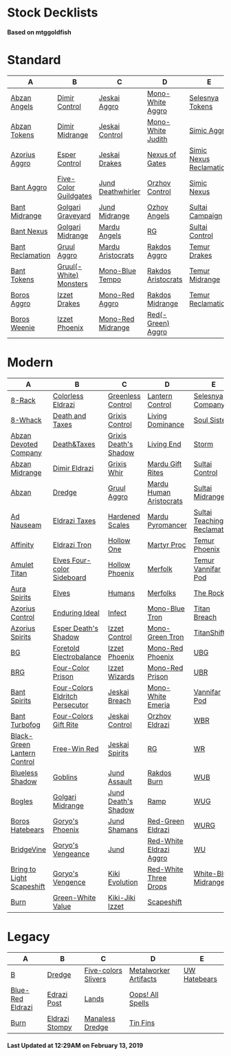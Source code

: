 # Stock Decklists
#### Based on mtggoldfish


# Standard

|                                 A                                  |                                       B                                        |                                  C                                   |                                   D                                    |                                        E                                         |
|--------------------------------------------------------------------|--------------------------------------------------------------------------------|----------------------------------------------------------------------|------------------------------------------------------------------------|----------------------------------------------------------------------------------|
|[Abzan Angels](./mtggoldfish/Standard/decks/Abzan_Angels.md)        |[Dimir Control](./mtggoldfish/Standard/decks/Dimir_Control.md)                  |[Jeskai Aggro](./mtggoldfish/Standard/decks/Jeskai_Aggro.md)          |[Mono-White Aggro](./mtggoldfish/Standard/decks/Mono-White_Aggro.md)    |[Selesnya Tokens](./mtggoldfish/Standard/decks/Selesnya_Tokens.md)                |
|[Abzan Tokens](./mtggoldfish/Standard/decks/Abzan_Tokens.md)        |[Dimir Midrange](./mtggoldfish/Standard/decks/Dimir_Midrange.md)                |[Jeskai Control](./mtggoldfish/Standard/decks/Jeskai_Control.md)      |[Mono-White Judith](./mtggoldfish/Standard/decks/Mono-White_Judith.md)  |[Simic Aggro](./mtggoldfish/Standard/decks/Simic_Aggro.md)                        |
|[Azorius Aggro](./mtggoldfish/Standard/decks/Azorius_Aggro.md)      |[Esper Control](./mtggoldfish/Standard/decks/Esper_Control.md)                  |[Jeskai Drakes](./mtggoldfish/Standard/decks/Jeskai_Drakes.md)        |[Nexus of Gates](./mtggoldfish/Standard/decks/Nexus_of_Gates.md)        |[Simic Nexus Reclamation](./mtggoldfish/Standard/decks/Simic_Nexus_Reclamation.md)|
|[Bant Aggro](./mtggoldfish/Standard/decks/Bant_Aggro.md)            |[Five-Color Guildgates](./mtggoldfish/Standard/decks/Five-Color_Guildgates.md)  |[Jund Deathwhirler](./mtggoldfish/Standard/decks/Jund_Deathwhirler.md)|[Orzhov Control](./mtggoldfish/Standard/decks/Orzhov_Control.md)        |[Simic Nexus](./mtggoldfish/Standard/decks/Simic_Nexus.md)                        |
|[Bant Midrange](./mtggoldfish/Standard/decks/Bant_Midrange.md)      |[Golgari Graveyard](./mtggoldfish/Standard/decks/Golgari_Graveyard.md)          |[Jund Midrange](./mtggoldfish/Standard/decks/Jund_Midrange.md)        |[Ozhov Angels](./mtggoldfish/Standard/decks/Ozhov_Angels.md)            |[Sultai Campaign](./mtggoldfish/Standard/decks/Sultai_Campaign.md)                |
|[Bant Nexus](./mtggoldfish/Standard/decks/Bant_Nexus.md)            |[Golgari Midrange](./mtggoldfish/Standard/decks/Golgari_Midrange.md)            |[Mardu Angels](./mtggoldfish/Standard/decks/Mardu_Angels.md)          |[RG](./mtggoldfish/Standard/decks/RG.md)                                |[Sultai Control](./mtggoldfish/Standard/decks/Sultai_Control.md)                  |
|[Bant Reclamation](./mtggoldfish/Standard/decks/Bant_Reclamation.md)|[Gruul Aggro](./mtggoldfish/Standard/decks/Gruul_Aggro.md)                      |[Mardu Aristocrats](./mtggoldfish/Standard/decks/Mardu_Aristocrats.md)|[Rakdos Aggro](./mtggoldfish/Standard/decks/Rakdos_Aggro.md)            |[Temur Drakes](./mtggoldfish/Standard/decks/Temur_Drakes.md)                      |
|[Bant Tokens](./mtggoldfish/Standard/decks/Bant_Tokens.md)          |[Gruul(-White) Monsters](./mtggoldfish/Standard/decks/Gruul(-White)_Monsters.md)|[Mono-Blue Tempo](./mtggoldfish/Standard/decks/Mono-Blue_Tempo.md)    |[Rakdos Aristocrats](./mtggoldfish/Standard/decks/Rakdos_Aristocrats.md)|[Temur Midrange](./mtggoldfish/Standard/decks/Temur_Midrange.md)                  |
|[Boros Aggro](./mtggoldfish/Standard/decks/Boros_Aggro.md)          |[Izzet Drakes](./mtggoldfish/Standard/decks/Izzet_Drakes.md)                    |[Mono-Red Aggro](./mtggoldfish/Standard/decks/Mono-Red_Aggro.md)      |[Rakdos Midrange](./mtggoldfish/Standard/decks/Rakdos_Midrange.md)      |[Temur Reclamation](./mtggoldfish/Standard/decks/Temur_Reclamation.md)            |
|[Boros Weenie](./mtggoldfish/Standard/decks/Boros_Weenie.md)        |[Izzet Phoenix](./mtggoldfish/Standard/decks/Izzet_Phoenix.md)                  |[Mono-Red Midrange](./mtggoldfish/Standard/decks/Mono-Red_Midrange.md)|[Red(-Green) Aggro](./mtggoldfish/Standard/decks/Red(-Green)_Aggro.md)  |                                                                                  |


# Modern

|                                           A                                            |                                               B                                                |                                     C                                      |                                       D                                        |                                           E                                            |
|----------------------------------------------------------------------------------------|------------------------------------------------------------------------------------------------|----------------------------------------------------------------------------|--------------------------------------------------------------------------------|----------------------------------------------------------------------------------------|
|[8-Rack](./mtggoldfish/Modern/decks/8-Rack.md)                                          |[Colorless Eldrazi](./mtggoldfish/Modern/decks/Colorless_Eldrazi.md)                            |[Greenless Control](./mtggoldfish/Modern/decks/Greenless_Control.md)        |[Lantern Control](./mtggoldfish/Modern/decks/Lantern_Control.md)                |[Selesnya Company](./mtggoldfish/Modern/decks/Selesnya_Company.md)                      |
|[8-Whack](./mtggoldfish/Modern/decks/8-Whack.md)                                        |[Death and Taxes](./mtggoldfish/Modern/decks/Death_and_Taxes.md)                                |[Grixis Control](./mtggoldfish/Modern/decks/Grixis_Control.md)              |[Living Dominance](./mtggoldfish/Modern/decks/Living_Dominance.md)              |[Soul Sisters](./mtggoldfish/Modern/decks/Soul_Sisters.md)                              |
|[Abzan Devoted Company](./mtggoldfish/Modern/decks/Abzan_Devoted_Company.md)            |[Death&amp;Taxes](./mtggoldfish/Modern/decks/Death&amp;Taxes.md)                                |[Grixis Death's Shadow](./mtggoldfish/Modern/decks/Grixis_Death's_Shadow.md)|[Living End](./mtggoldfish/Modern/decks/Living_End.md)                          |[Storm](./mtggoldfish/Modern/decks/Storm.md)                                            |
|[Abzan Midrange](./mtggoldfish/Modern/decks/Abzan_Midrange.md)                          |[Dimir Eldrazi](./mtggoldfish/Modern/decks/Dimir_Eldrazi.md)                                    |[Grixis Whir](./mtggoldfish/Modern/decks/Grixis_Whir.md)                    |[Mardu Gift Rites](./mtggoldfish/Modern/decks/Mardu_Gift_Rites.md)              |[Sultai Control](./mtggoldfish/Modern/decks/Sultai_Control.md)                          |
|[Abzan](./mtggoldfish/Modern/decks/Abzan.md)                                            |[Dredge](./mtggoldfish/Modern/decks/Dredge.md)                                                  |[Gruul Aggro](./mtggoldfish/Modern/decks/Gruul_Aggro.md)                    |[Mardu Human Aristocrats](./mtggoldfish/Modern/decks/Mardu_Human_Aristocrats.md)|[Sultai Midrange](./mtggoldfish/Modern/decks/Sultai_Midrange.md)                        |
|[Ad Nauseam](./mtggoldfish/Modern/decks/Ad_Nauseam.md)                                  |[Eldrazi Taxes](./mtggoldfish/Modern/decks/Eldrazi_Taxes.md)                                    |[Hardened Scales](./mtggoldfish/Modern/decks/Hardened_Scales.md)            |[Mardu Pyromancer](./mtggoldfish/Modern/decks/Mardu_Pyromancer.md)              |[Sultai Teaching Reclamation](./mtggoldfish/Modern/decks/Sultai_Teaching_Reclamation.md)|
|[Affinity](./mtggoldfish/Modern/decks/Affinity.md)                                      |[Eldrazi Tron](./mtggoldfish/Modern/decks/Eldrazi_Tron.md)                                      |[Hollow One](./mtggoldfish/Modern/decks/Hollow_One.md)                      |[Martyr Proc](./mtggoldfish/Modern/decks/Martyr_Proc.md)                        |[Temur Phoenix](./mtggoldfish/Modern/decks/Temur_Phoenix.md)                            |
|[Amulet Titan](./mtggoldfish/Modern/decks/Amulet_Titan.md)                              |[Elves Four-color Sideboard](./mtggoldfish/Modern/decks/Elves_Four-color_Sideboard.md)          |[Hollow Phoenix](./mtggoldfish/Modern/decks/Hollow_Phoenix.md)              |[Merfolk](./mtggoldfish/Modern/decks/Merfolk.md)                                |[Temur Vannifar Pod](./mtggoldfish/Modern/decks/Temur_Vannifar_Pod.md)                  |
|[Aura Spirits](./mtggoldfish/Modern/decks/Aura_Spirits.md)                              |[Elves](./mtggoldfish/Modern/decks/Elves.md)                                                    |[Humans](./mtggoldfish/Modern/decks/Humans.md)                              |[Merfolks](./mtggoldfish/Modern/decks/Merfolks.md)                              |[The Rock](./mtggoldfish/Modern/decks/The_Rock.md)                                      |
|[Azorius Control](./mtggoldfish/Modern/decks/Azorius_Control.md)                        |[Enduring Ideal](./mtggoldfish/Modern/decks/Enduring_Ideal.md)                                  |[Infect](./mtggoldfish/Modern/decks/Infect.md)                              |[Mono-Blue Tron](./mtggoldfish/Modern/decks/Mono-Blue_Tron.md)                  |[Titan Breach](./mtggoldfish/Modern/decks/Titan_Breach.md)                              |
|[Azorius Spirits](./mtggoldfish/Modern/decks/Azorius_Spirits.md)                        |[Esper Death's Shadow](./mtggoldfish/Modern/decks/Esper_Death's_Shadow.md)                      |[Izzet Control](./mtggoldfish/Modern/decks/Izzet_Control.md)                |[Mono-Green Tron](./mtggoldfish/Modern/decks/Mono-Green_Tron.md)                |[TitanShift](./mtggoldfish/Modern/decks/TitanShift.md)                                  |
|[BG](./mtggoldfish/Modern/decks/BG.md)                                                  |[Foretold Electrobalance](./mtggoldfish/Modern/decks/Foretold_Electrobalance.md)                |[Izzet Phoenix](./mtggoldfish/Modern/decks/Izzet_Phoenix.md)                |[Mono-Red Phoenix](./mtggoldfish/Modern/decks/Mono-Red_Phoenix.md)              |[UBG](./mtggoldfish/Modern/decks/UBG.md)                                                |
|[BRG](./mtggoldfish/Modern/decks/BRG.md)                                                |[Four-Color Prison](./mtggoldfish/Modern/decks/Four-Color_Prison.md)                            |[Izzet Wizards](./mtggoldfish/Modern/decks/Izzet_Wizards.md)                |[Mono-Red Prison](./mtggoldfish/Modern/decks/Mono-Red_Prison.md)                |[UBR](./mtggoldfish/Modern/decks/UBR.md)                                                |
|[Bant Spirits](./mtggoldfish/Modern/decks/Bant_Spirits.md)                              |[Four-Colors Eldritch Persecutor](./mtggoldfish/Modern/decks/Four-Colors_Eldritch_Persecutor.md)|[Jeskai Breach](./mtggoldfish/Modern/decks/Jeskai_Breach.md)                |[Mono-White Emeria](./mtggoldfish/Modern/decks/Mono-White_Emeria.md)            |[Vannifar Pod](./mtggoldfish/Modern/decks/Vannifar_Pod.md)                              |
|[Bant Turbofog](./mtggoldfish/Modern/decks/Bant_Turbofog.md)                            |[Four-Colors Gift Rite](./mtggoldfish/Modern/decks/Four-Colors_Gift_Rite.md)                    |[Jeskai Control](./mtggoldfish/Modern/decks/Jeskai_Control.md)              |[Orzhov Eldrazi](./mtggoldfish/Modern/decks/Orzhov_Eldrazi.md)                  |[WBR](./mtggoldfish/Modern/decks/WBR.md)                                                |
|[Black-Green Lantern Control](./mtggoldfish/Modern/decks/Black-Green_Lantern_Control.md)|[Free-Win Red](./mtggoldfish/Modern/decks/Free-Win_Red.md)                                      |[Jeskai Spirits](./mtggoldfish/Modern/decks/Jeskai_Spirits.md)              |[RG](./mtggoldfish/Modern/decks/RG.md)                                          |[WR](./mtggoldfish/Modern/decks/WR.md)                                                  |
|[Blueless Shadow](./mtggoldfish/Modern/decks/Blueless_Shadow.md)                        |[Goblins](./mtggoldfish/Modern/decks/Goblins.md)                                                |[Jund Assault](./mtggoldfish/Modern/decks/Jund_Assault.md)                  |[Rakdos Burn](./mtggoldfish/Modern/decks/Rakdos_Burn.md)                        |[WUB](./mtggoldfish/Modern/decks/WUB.md)                                                |
|[Bogles](./mtggoldfish/Modern/decks/Bogles.md)                                          |[Golgari Midrange](./mtggoldfish/Modern/decks/Golgari_Midrange.md)                              |[Jund Death's Shadow](./mtggoldfish/Modern/decks/Jund_Death's_Shadow.md)    |[Ramp](./mtggoldfish/Modern/decks/Ramp.md)                                      |[WUG](./mtggoldfish/Modern/decks/WUG.md)                                                |
|[Boros Hatebears](./mtggoldfish/Modern/decks/Boros_Hatebears.md)                        |[Goryo's Phoenix](./mtggoldfish/Modern/decks/Goryo's_Phoenix.md)                                |[Jund Shamans](./mtggoldfish/Modern/decks/Jund_Shamans.md)                  |[Red-Green Eldrazi](./mtggoldfish/Modern/decks/Red-Green_Eldrazi.md)            |[WURG](./mtggoldfish/Modern/decks/WURG.md)                                              |
|[BridgeVine](./mtggoldfish/Modern/decks/BridgeVine.md)                                  |[Goryo's Vengeance](./mtggoldfish/Modern/decks/Goryo's_Vengeance.md)                            |[Jund](./mtggoldfish/Modern/decks/Jund.md)                                  |[Red-White Eldrazi Aggro](./mtggoldfish/Modern/decks/Red-White_Eldrazi_Aggro.md)|[WU](./mtggoldfish/Modern/decks/WU.md)                                                  |
|[Bring to Light Scapeshift](./mtggoldfish/Modern/decks/Bring_to_Light_Scapeshift.md)    |[Goryo's Vengence](./mtggoldfish/Modern/decks/Goryo's_Vengence.md)                              |[Kiki Evolution](./mtggoldfish/Modern/decks/Kiki_Evolution.md)              |[Red-White Three Drops](./mtggoldfish/Modern/decks/Red-White_Three_Drops.md)    |[White-Blue Midrange](./mtggoldfish/Modern/decks/White-Blue_Midrange.md)                |
|[Burn](./mtggoldfish/Modern/decks/Burn.md)                                              |[Green-White Value](./mtggoldfish/Modern/decks/Green-White_Value.md)                            |[Kiki-Jiki Izzet](./mtggoldfish/Modern/decks/Kiki-Jiki_Izzet.md)            |[Scapeshift](./mtggoldfish/Modern/decks/Scapeshift.md)                          |                                                                                        |


# Legacy

|                                A                                 |                              B                               |                                   C                                    |                                     D                                      |                            E                             |
|------------------------------------------------------------------|--------------------------------------------------------------|------------------------------------------------------------------------|----------------------------------------------------------------------------|----------------------------------------------------------|
|[B](./mtggoldfish/Legacy/decks/B.md)                              |[Dredge](./mtggoldfish/Legacy/decks/Dredge.md)                |[Five-colors Slivers](./mtggoldfish/Legacy/decks/Five-colors_Slivers.md)|[Metalworker Artifacts](./mtggoldfish/Legacy/decks/Metalworker_Artifacts.md)|[UW Hatebears](./mtggoldfish/Legacy/decks/UW_Hatebears.md)|
|[Blue-Red Eldrazi](./mtggoldfish/Legacy/decks/Blue-Red_Eldrazi.md)|[Edrazi Post](./mtggoldfish/Legacy/decks/Edrazi_Post.md)      |[Lands](./mtggoldfish/Legacy/decks/Lands.md)                            |[Oops! All Spells](./mtggoldfish/Legacy/decks/Oops!_All_Spells.md)          |                                                          |
|[Burn](./mtggoldfish/Legacy/decks/Burn.md)                        |[Eldrazi Stompy](./mtggoldfish/Legacy/decks/Eldrazi_Stompy.md)|[Manaless Dredge](./mtggoldfish/Legacy/decks/Manaless_Dredge.md)        |[Tin Fins](./mtggoldfish/Legacy/decks/Tin_Fins.md)                          |                                                          |



#### Last Updated at 12:29AM on February 13, 2019